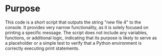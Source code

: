 # Purpose
This code is a short script that outputs the string "new file 4" to the console. It provides very narrow functionality, as it is solely focused on printing a specific message. The script does not include any variables, functions, or additional logic, indicating that its purpose is likely to serve as a placeholder or a simple test to verify that a Python environment is correctly executing print statements.
